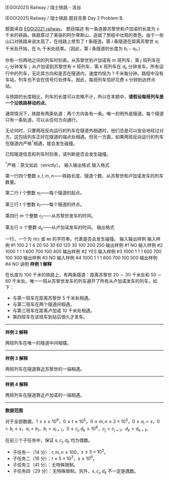 



[EGOI2021] Railway / 瑞士铁路 - 洛谷














[EGOI2021] Railway / 瑞士铁路
题目背景
Day 2 Problem B.

题面译自 [EGOI2021 railway](https://stats.egoi.org/media/task_description/2021_railway_en.pdf)。
题目描述
有一条连接苏黎世和卢加诺的长度为 $s$ 千米的铁路。铁路穿过了美丽的阿尔卑斯山，造就了旅程中壮观的景色。由于一些山口对铁路来说太高了，在线路上修剪了 $t$ 条隧道。第 $i$ 条隧道在距离苏黎世 $a_i$ 千米处开始，在 $b_i$ 千米处结束。（因此，第 $i$ 条隧道的长度为 $b_i-a_i$。）

你有一份两地之间的列车时刻表。从苏黎世到卢加诺有 $m$ 班列车，第 $j$ 班列车在 $c_j$ 分钟发车；从卢加诺到苏黎世有 $n$ 班列车，第 $k$ 班列车在 $d_k$ 分钟发车。所有运行中的列车，无论其方向和是否在隧道内，速度均恒为 $1$ 千米每分钟。路程中没有车站，列车也不会在信号灯处停车。因此，每班列车恰好花费 $s$ 分钟到达终点站。

与铁路的长度相比，列车的长度可以忽略不计，所以在本题中，**请假设每班列车是一个沿铁路移动的点**。

通常情况下，铁路有两条轨道：两个方向各有一条。唯一的例外是隧道。每个隧道只有一条轨道，可以从任何方向通行。

无论何时，只要两班反向运行的列车在隧道外相遇时，他们总是可以安全地经过对方。这包括列车正好在隧道的端点处相遇。但另一方面，如果两班反向运行的列车在隧道内严格$^\dagger$相遇，就会发生碰撞。

已知隧道信息和列车时刻表，请判断是否会发生碰撞。

$^\dagger$严格：原文如此（strictly）。
输入输出格式
输入格式

第一行四个整数 $s,t,m,n$——铁路长度、隧道个数、从苏黎世和卢加诺发车的列车数量。

第二行 $t$ 个整数 $a_i$——每个隧道的起点。

第三行 $t$ 个整数 $b_i$——每个隧道的终点。

第四行 $m$ 个整数 $c_j$——从苏黎世发车的时间。

第五行 $n$ 个整数 $d_k$——从卢加诺发车的时间。
输出格式

一行，一个为 `YES` 或 `NO` 的字符串，代表是否会发生碰撞。
输入输出样例
输入样例 #1
100 2 1 4
20 50
30 60
120
30 100 200 250
输出样例 #1
NO
输入样例 #2
1000 1 1 1
600
700
100
400
输出样例 #2
YES
输入样例 #3
1000 1 1 1
600
700
100
300
输出样例 #3
NO
输入样例 #4
1000 1 1 1
600
700
100
500
输出样例 #4
NO
说明
**样例 $1$ 解释**

在长度为 $100$ 千米的铁路上，有两条隧道：距离苏黎世 $20\sim 30$ 千米处和 $50\sim 60$ 千米处。唯一一班从苏黎世发车的列车避开了所有从卢加诺发车的列车，如下：

- 与第一班车在距离苏黎世 $5$ 千米处相遇。
- 与第二班车在两个隧道间相遇。
- 与第三班车在距离卢加诺 $10$ 千米处相遇。
- 第四班车在该班车到站后很久才发车。

---

**样例 $2$ 解释**

两班列车在唯一的隧道中间相撞。

---

**样例 $3$ 解释**

两班列车在隧道靠近苏黎世的一端相遇。

---

**样例 $4$ 解释**

两班列车在隧道靠近卢加诺的一端相遇。

---

**数据范围**

对于全部数据，$1\le s\le 10^9$，$0\le t\le 10^5$，$0\le m,n\le 2\times 10^3$，$0\le a_i < s$，$0 < b_i\le s$，$a_i < b_i$，$b_i < a_{i+1}$，$0\le c_j,d_k\le 10^9$，$c_j < c_{j+1}$，$d_k < d_{k+1}$。

在前三个子任务中，保证 $s,c_j,d_k$ 均为偶数。

- 子任务一（$14$ 分）：$t,m,n\le 100$，$s\le 5\times 10^3$。
- 子任务二（$16$ 分）：$t\le 5\times 10^3$，$s\le 10^6$。
- 子任务三（$41$ 分）：无特殊限制。
- 子任务四（$29$ 分）：无特殊限制。另外，$s,c_j,d_k$ 不一定是偶数。






